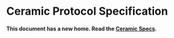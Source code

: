 # Ceramic Protocol Specification

#### This document has a new home. Read the [Ceramic Specs](https://github.com/ceramicnetwork/ceramic/blob/master/SPECIFICATION.md).

